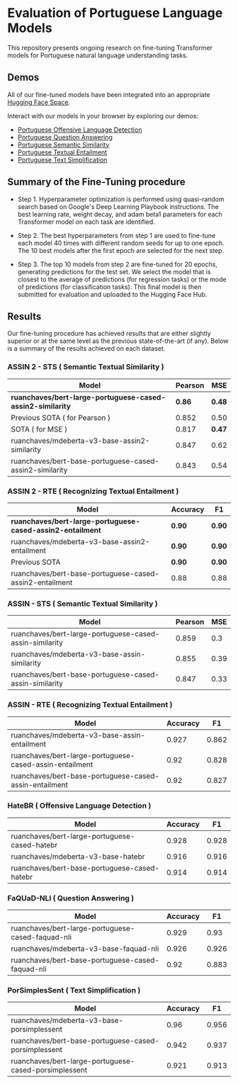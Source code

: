 # Evaluation of Portuguese Language Models

This repository presents ongoing research on fine-tuning Transformer models for Portuguese natural language understanding tasks.

## Demos

All of our fine-tuned models have been integrated into an appropriate [Hugging Face Space](https://huggingface.co/ruanchaves).

Interact with our models in your browser by exploring our demos:

* [Portuguese Offensive Language Detection](https://ruanchaves-portuguese-question-answering.hf.space)
* [Portuguese Question Answering](https://ruanchaves-portuguese-question-answering.hf.space)
* [Portuguese Semantic Similarity](https://ruanchaves-portuguese-semantic-similarity.hf.space)
* [Portuguese Textual Entailment](https://ruanchaves-portuguese-textual-entailment.hf.space)
* [Portuguese Text Simplification](https://ruanchaves-portuguese-text-simplification.hf.space)



## Summary of the Fine-Tuning procedure

* Step 1. Hyperparameter optimization is performed using quasi-random search based on Google's Deep Learning Playbook instructions. The best learning rate, weight decay, and adam beta1 parameters for each Transformer model on each task are identified.

* Step 2. The best hyperparameters from step 1 are used to fine-tune each model 40 times with different random seeds for up to one epoch. The 10 best models after the first epoch are selected for the next step.

* Step 3. The top 10 models from step 2 are fine-tuned for 20 epochs, generating predictions for the test set. We select the model that is closest to the average of predictions (for regression tasks) or the mode of predictions (for classification tasks). This final model is then submitted for evaluation and uploaded to the Hugging Face Hub.

## Results  

Our fine-tuning procedure has achieved results that are either slightly superior or at the same level as the previous state-of-the-art (if any).
Below is a summary of the results achieved on each dataset.

### ASSIN 2 - STS ( Semantic Textual Similarity )

| Model                                                    | Pearson | MSE  |
|----------------------------------------------------------|---------|------|
| **ruanchaves/bert-large-portuguese-cased-assin2-similarity** | **0.86**    | **0.48** |
| Previous SOTA ( for Pearson )                            | 0.852   | 0.50 |
| SOTA ( for MSE )                                | 0.817   | **0.47** |
| ruanchaves/mdeberta-v3-base-assin2-similarity            | 0.847   | 0.62 |
| ruanchaves/bert-base-portuguese-cased-assin2-similarity  | 0.843   | 0.54 |

### ASSIN 2 - RTE ( Recognizing Textual Entailment )

| Model                                                    | Accuracy | F1  |
|----------------------------------------------------------|---------|------|
| **ruanchaves/bert-large-portuguese-cased-assin2-entailment** | **0.90**    | **0.90** |
| ruanchaves/mdeberta-v3-base-assin2-entailment           | **0.90**   | **0.90** |
| Previous SOTA                           | **0.90**  | **0.90** |
| ruanchaves/bert-base-portuguese-cased-assin2-entailment | 0.88   | 0.88 |

### ASSIN - STS ( Semantic Textual Similarity )

| Model                                                    | Pearson | MSE  |
|----------------------------------------------------------|---------|------|
| ruanchaves/bert-large-portuguese-cased-assin-similarity | 0.859    | 0.3 |
| ruanchaves/mdeberta-v3-base-assin-similarity            | 0.855  | 0.39 |
| ruanchaves/bert-base-portuguese-cased-assin-similarity  | 0.847   | 0.33 |

### ASSIN - RTE ( Recognizing Textual Entailment )

| Model                                                    | Accuracy | F1  |
|----------------------------------------------------------|---------|------|
| ruanchaves/mdeberta-v3-base-assin-entailment           | 0.927   | 0.862 |
| ruanchaves/bert-large-portuguese-cased-assin-entailment | 0.92    | 0.828 |
| ruanchaves/bert-base-portuguese-cased-assin-entailment | 0.92   | 0.827 |

### HateBR ( Offensive Language Detection )


| Model                                                    | Accuracy | F1  |
|----------------------------------------------------------|---------|------|
| ruanchaves/bert-large-portuguese-cased-hatebr | 0.928    | 0.928 |
| ruanchaves/mdeberta-v3-base-hatebr          | 0.916 | 0.916 |
| ruanchaves/bert-base-portuguese-cased-hatebr | 0.914 | 0.914 |

### FaQUaD-NLI ( Question Answering )

| Model                                                    | Accuracy | F1  |
|----------------------------------------------------------|---------|------|
| ruanchaves/bert-large-portuguese-cased-faquad-nli | 0.929  | 0.93 |
| ruanchaves/mdeberta-v3-base-faquad-nli          | 0.926 | 0.926 |
| ruanchaves/bert-base-portuguese-cased-faquad-nli | 0.92 | 0.883 |

### PorSimplesSent ( Text Simplification )

| Model                                                    | Accuracy | F1  |
|----------------------------------------------------------|---------|------|
| ruanchaves/mdeberta-v3-base-porsimplessent          | 0.96 | 0.956 |
| ruanchaves/bert-base-portuguese-cased-porsimplessent | 0.942 | 0.937 |
| ruanchaves/bert-large-portuguese-cased-porsimplessent | 0.921  | 0.913 |
